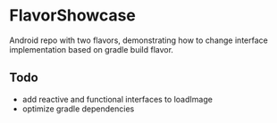# FlavorShowcase
Android repo with two flavors, demonstrating how to change interface implementation based on gradle build flavor.

## Todo
* add reactive and functional interfaces to loadImage
* optimize gradle dependencies
